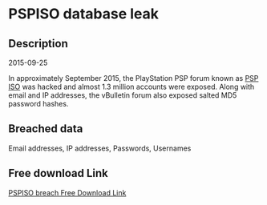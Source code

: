 # PSPISO database leak

## Description

2015-09-25

In approximately September 2015, the PlayStation PSP forum known as <a href="http://www.pspiso.com" target="_blank" rel="noopener">PSP ISO</a> was hacked and almost 1.3 million accounts were exposed. Along with email and IP addresses, the vBulletin forum also exposed salted MD5 password hashes.

## Breached data

Email addresses, IP addresses, Passwords, Usernames

## Free download Link

[PSPISO breach Free Download Link](https://link-to.net/1229997/150.43974570840425/dynamic/?r=aHR0cHM6Ly93d3cubWVkaWFmaXJlLmNvbS92aWV3LzFYOUhObEZManlWOEhVdC9wc3Bpc28uY29tL2ZpbGU=)